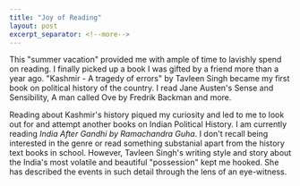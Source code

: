 ```yaml
---
title: "Joy of Reading"
layout: post
excerpt_separator: <!--more-->
---
```


This "summer vacation" provided me with ample of time to lavishly spend on reading. I finally picked up a book I was gifted by a friend more than a year ago. "Kashmir - A tragedy of errors" by Tavleen Singh became my first book on political history of the country. I read Jane Austen's Sense and Sensibility, A man called Ove by Fredrik Backman and more.

<!--more-->

Reading about Kashmir's history piqued my curiosity and led to me to look out for and attempt another books on Indian Political History. I am currently reading _India After Gandhi by Ramachandra Guha_.  I don't recall being interested in the genre or read something substanial apart from the history text books in school. However, Tavleen Singh's writing style and story about the India's most volatile and beautiful "possession" kept me hooked. She has described the events in such detail through the lens of an eye-witness.
